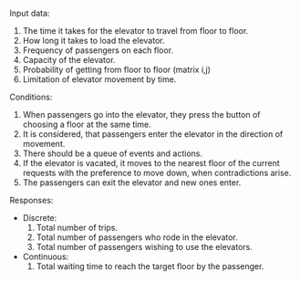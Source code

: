 Input data:
1) The time it takes for the elevator to travel from floor to floor.
2) How long it takes to load the elevator.
3) Frequency of passengers on each floor.
4) Capacity of the elevator.
5) Probability of getting from floor to floor (matrix i,j)
6) Limitation of elevator movement by time.

Conditions:
1) When passengers go into the elevator, they press the button of choosing a floor at the same time.
2) It is considered, that passengers enter the elevator in the direction of movement.
3) There should be a queue of events and actions.
4) If the elevator is vacated, it moves to the nearest floor of the current requests with the preference to move down, when contradictions arise.  
5) The passengers can exit the elevator and new ones enter. 

Responses:
- Discrete:
    1) Total number of trips.
    2) Total number of passengers who rode in the elevator.
    3) Total number of passengers wishing to use the elevators.
- Сontinuous:
    1) Total waiting time to reach the target floor by the passenger.
